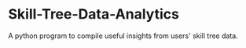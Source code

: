 # Skill-Tree-Data-Analytics
A python program to compile useful insights from users' skill tree data.
